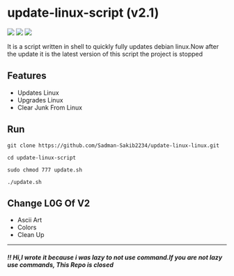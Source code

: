# update-linux-script (v2.1)

<p align="left">
<img src="https://img.shields.io/badge/Shell_Script-121011?style=for-the-badge&logo=gnu-bash&logoColor=white"/>
<img src="https://img.shields.io/badge/Kali_Linux-557C94?style=for-the-badge&logo=kali-linux&logoColor=white"/>
<img src="https://img.shields.io/badge/Ubuntu-E95420?style=for-the-badge&logo=ubuntu&logoColor=white"/>
</p>

It is a script written in shell to quickly fully updates debian linux.Now after the update it is the latest version of this script the project is stopped

## Features
<ul>
    <li>Updates Linux</li>
    <li>Upgrades Linux</li>
    <li>Clear Junk From Linux</li>
</ul>

## Run
```
git clone https://github.com/Sadman-Sakib2234/update-linux-linux.git

cd update-linux-script

sudo chmod 777 update.sh

./update.sh
```
## Change L0G Of V2

<ul>
    <li>Ascii Art</li>
    <li>Colors</li>
    <li>Clean Up</li>
</ul>

<hr>
<h5>!! Hi,I wrote it because i was lazy to not use command.If you are not lazy use commands, This Repo is closed</h5>
